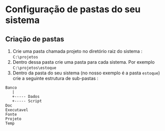 # Configuração de pastas do seu sistema

## Criação de pastas

1. Crie uma pasta chamada projeto no diretório raiz do sistema : `C:\projetos`
2. Dentro dessa pasta crie uma pasta para cada sistema. Por exemplo `C:\projetos\estoque`
3. Dentro da pasta do seu sistema (no nosso exemplo é a pasta `estoque`) crie a seguinte estrutura de sub-pastas :

````
Banco
   |
   +----- Dados
   +----- Script
Doc
Executavel
Fonte
Projeto
Temp
````

